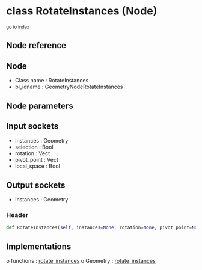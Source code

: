 # class RotateInstances (Node)

<sub>go to [index](/docs/index.md)</sub>

## Node reference

Node
----
 - Class name : RotateInstances
 - bl_idname : GeometryNodeRotateInstances

Node parameters
---------------

Input sockets
-------------
 - instances : Geometry
 - selection : Bool
 - rotation : Vect
 - pivot_point : Vect
 - local_space : Bool

Output sockets
--------------
 - instances : Geometry

### Header

``` python
def RotateInstances(self, instances=None, rotation=None, pivot_point=None, local_space=None, selection=None, node_label=None, node_color=None):
```

## Implementations

o functions : [rotate_instances](#rotate_instances)
o Geometry : [rotate_instances](#rotate_instances) 

